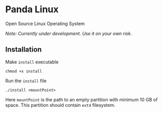 # Panda Linux
Open Source Linux Operating System

*Note: Currently under development. Use it on your own risk.*

Installation
------------

Make `install` executable
```
chmod +x install
```
Run the `install` file
```
./install <mountPoint>
```
Here `mountPoint` is the path to an empty partition with minimum 10 GB of space. This partition should contain `ext4` filesystem.
